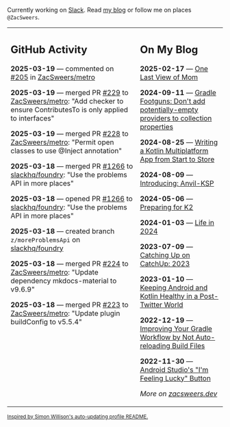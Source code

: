 Currently working on [Slack](https://slack.com/). Read [my blog](https://zacsweers.dev/) or follow me on places `@ZacSweers`.

<table><tr><td valign="top" width="60%">

## GitHub Activity
<!-- githubActivity starts -->
**2025-03-19** — commented on [#205](https://github.com/ZacSweers/metro/issues/205#issuecomment-2738079314) in [ZacSweers/metro](https://github.com/ZacSweers/metro)

**2025-03-19** — merged PR [#229](https://github.com/ZacSweers/metro/pull/229) to [ZacSweers/metro](https://github.com/ZacSweers/metro): "Add checker to ensure ContributesTo is only applied to interfaces"

**2025-03-19** — merged PR [#228](https://github.com/ZacSweers/metro/pull/228) to [ZacSweers/metro](https://github.com/ZacSweers/metro): "Permit open classes to use @Inject annotation"

**2025-03-18** — merged PR [#1266](https://github.com/slackhq/foundry/pull/1266) to [slackhq/foundry](https://github.com/slackhq/foundry): "Use the problems API in more places"

**2025-03-18** — opened PR [#1266](https://github.com/slackhq/foundry/pull/1266) to [slackhq/foundry](https://github.com/slackhq/foundry): "Use the problems API in more places"

**2025-03-18** — created branch `z/moreProblemsApi` on [slackhq/foundry](https://github.com/slackhq/foundry)

**2025-03-18** — merged PR [#224](https://github.com/ZacSweers/metro/pull/224) to [ZacSweers/metro](https://github.com/ZacSweers/metro): "Update dependency mkdocs-material to v9.6.9"

**2025-03-18** — merged PR [#223](https://github.com/ZacSweers/metro/pull/223) to [ZacSweers/metro](https://github.com/ZacSweers/metro): "Update plugin buildConfig to v5.5.4"
<!-- githubActivity ends -->
</td><td valign="top" width="40%">

## On My Blog
<!-- blog starts -->
**2025-02-17** — [One Last View of Mom](https://www.zacsweers.dev/one-last-view-of-mom/)

**2024-09-11** — [Gradle Footguns: Don't add potentially-empty providers to collection properties](https://www.zacsweers.dev/gradle-footgun-adding-empty-providers-to-collection-properties/)

**2024-08-25** — [Writing a Kotlin Multiplatform App from Start to Store](https://www.zacsweers.dev/writing-a-kotlin-multiplatform-app-from-start-to-store/)

**2024-08-09** — [Introducing: Anvil-KSP](https://www.zacsweers.dev/introducing-anvil-ksp/)

**2024-05-06** — [Preparing for K2](https://www.zacsweers.dev/preparing-for-k2/)

**2024-01-03** — [Life in 2024](https://www.zacsweers.dev/life-in-2024/)

**2023-07-09** — [Catching Up on CatchUp: 2023](https://www.zacsweers.dev/catching-up-on-catchup-2023/)

**2023-01-10** — [Keeping Android and Kotlin Healthy in a Post-Twitter World](https://www.zacsweers.dev/keeping-android-healthy/)

**2022-12-19** — [Improving Your Gradle Workflow by Not Auto-reloading Build Files](https://www.zacsweers.dev/improving-your-workflow-by-not-auto-reloading-build-files/)

**2022-11-30** — [Android Studio's "I'm Feeling Lucky" Button](https://www.zacsweers.dev/android-studios-im-feeling-lucky-button/)
<!-- blog ends -->
_More on [zacsweers.dev](https://zacsweers.dev/)_
</td></tr></table>

<sub><a href="https://simonwillison.net/2020/Jul/10/self-updating-profile-readme/">Inspired by Simon Willison's auto-updating profile README.</a></sub>